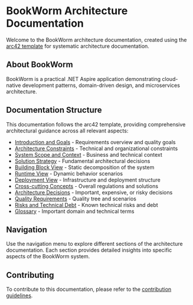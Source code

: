 # BookWorm Architecture Documentation

Welcome to the BookWorm architecture documentation, created using the [arc42 template](https://arc42.org) for systematic architecture documentation.

## About BookWorm

BookWorm is a practical .NET Aspire application demonstrating cloud-native development patterns, domain-driven design, and microservices architecture.

## Documentation Structure

This documentation follows the arc42 template, providing comprehensive architectural guidance across all relevant aspects:

- [Introduction and Goals](articles/01-introduction-and-goals.md) - Requirements overview and quality goals
- [Architecture Constraints](articles/02-architecture-constraints.md) - Technical and organizational constraints
- [System Scope and Context](articles/03-system-scope-and-context.md) - Business and technical context
- [Solution Strategy](articles/04-solution-strategy.md) - Fundamental architectural decisions
- [Building Block View](articles/05-building-block-view.md) - Static decomposition of the system
- [Runtime View](articles/06-runtime-view.md) - Dynamic behavior scenarios
- [Deployment View](articles/07-deployment-view.md) - Infrastructure and deployment structure
- [Cross-cutting Concepts](articles/08-crosscutting-concepts.md) - Overall regulations and solutions
- [Architecture Decisions](articles/09-architecture-decisions.md) - Important, expensive, or risky decisions
- [Quality Requirements](articles/10-quality-requirements.md) - Quality tree and scenarios
- [Risks and Technical Debt](articles/11-risks-and-technical-debt.md) - Known technical risks and debt
- [Glossary](articles/12-glossary.md) - Important domain and technical terms

## Navigation

Use the navigation menu to explore different sections of the architecture documentation. Each section provides detailed insights into specific aspects of the BookWorm system.

## Contributing

To contribute to this documentation, please refer to the [contribution guidelines](https://github.com/foxminchan/BookWorm/blob/main/.github/CONTRIBUTING.md).
